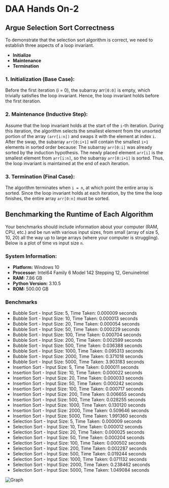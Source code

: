 # DAA Hands On-2

## Argue Selection Sort Correctness

To demonstrate that the selection sort algorithm is correct, we need to establish three aspects of a loop invariant.

  - **Initialize**
  - **Maintenance**
  - **Termination** 

### 1. Initialization (Base Case):
Before the first iteration (i = 0), the subarray arr`[0:0]` is empty, which trivially satisfies the loop invariant. Hence, the loop invariant holds before the first iteration.

### 2. Maintenance (Inductive Step):
Assume that the loop invariant holds at the start of the `i`-th iteration. During this iteration, the algorithm selects the smallest element from the unsorted portion of the array `(arr[i:n])` and swaps it with the element at index `i`. After the swap, the subarray `arr[0:i+1]` will contain the smallest `i+1` elements in sorted order because:
The subarray `arr[0:i]` was already sorted by the induction hypothesis.
The newly placed element `arr[i]` is the smallest element from `arr[i:n]`, so the subarray `arr[0:i+1]` is sorted.
Thus, the loop invariant is maintained at the end of each iteration.

### 3. Termination (Final Case):
The algorithm terminates when `i = n`, at which point the entire array is sorted. Since the loop invariant holds at each iteration, by the time the loop finishes, the entire array `arr[0:n]` must be sorted.

## Benchmarking the Runtime of Each Algorithm

Your benchmarks should include information about your computer (RAM, CPU, etc.) and be run with various input sizes, from small (array of size 5, 10, 20) all the way up to large arrays (where your computer is struggling). Below is a plot of time vs input size `n`.

### System Information:
- **Platform:** Windows 10
- **Processor:** Intel64 Family 6 Model 142 Stepping 12, GenuineIntel
- **RAM:** 7.86 GB
- **Python Version:** 3.10.5
- **ROM:** 500.00 GB

### Benchmarks
- Bubble Sort - Input Size: 5, Time Taken: 0.000009 seconds
- Bubble Sort - Input Size: 10, Time Taken: 0.000013 seconds
- Bubble Sort - Input Size: 20, Time Taken: 0.000054 seconds
- Bubble Sort - Input Size: 50, Time Taken: 0.000229 seconds
- Bubble Sort - Input Size: 100, Time Taken: 0.000704 seconds
- Bubble Sort - Input Size: 200, Time Taken: 0.002599 seconds
- Bubble Sort - Input Size: 500, Time Taken: 0.036388 seconds
- Bubble Sort - Input Size: 1000, Time Taken: 0.095313 seconds
- Bubble Sort - Input Size: 2000, Time Taken: 0.371018 seconds
- Bubble Sort - Input Size: 5000, Time Taken: 3.903183 seconds
- Insertion Sort - Input Size: 5, Time Taken: 0.000011 seconds
- Insertion Sort - Input Size: 10, Time Taken: 0.000022 seconds
- Insertion Sort - Input Size: 20, Time Taken: 0.000033 seconds
- Insertion Sort - Input Size: 50, Time Taken: 0.000242 seconds
- Insertion Sort - Input Size: 100, Time Taken: 0.000717 seconds
- Insertion Sort - Input Size: 200, Time Taken: 0.006655 seconds
- Insertion Sort - Input Size: 500, Time Taken: 0.028255 seconds
- Insertion Sort - Input Size: 1000, Time Taken: 0.130120 seconds
- Insertion Sort - Input Size: 2000, Time Taken: 0.509646 seconds
- Insertion Sort - Input Size: 5000, Time Taken: 1.991360 seconds
- Selection Sort - Input Size: 5, Time Taken: 0.000009 seconds
- Selection Sort - Input Size: 10, Time Taken: 0.000012 seconds
- Selection Sort - Input Size: 20, Time Taken: 0.000025 seconds
- Selection Sort - Input Size: 50, Time Taken: 0.000204 seconds
- Selection Sort - Input Size: 100, Time Taken: 0.000502 seconds
- Selection Sort - Input Size: 200, Time Taken: 0.002287 seconds
- Selection Sort - Input Size: 500, Time Taken: 0.019244 seconds
- Selection Sort - Input Size: 1000, Time Taken: 0.071132 seconds
- Selection Sort - Input Size: 2000, Time Taken: 0.238462 seconds
- Selection Sort - Input Size: 5000, Time Taken: 1.049084 seconds


![Graph](https://github.com/user-attachments/assets/36da32fc-354f-4b8c-ac44-257d1758a445)
